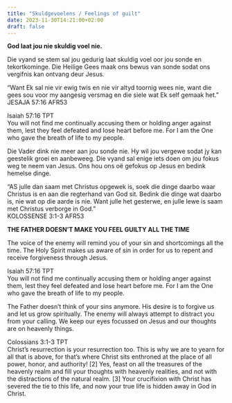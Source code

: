 ```yaml
---
title: "Skuldgevoelens / Feelings of guilt"
date: 2023-11-30T14:21:00+02:00
draft: false
---
```

<html>
 <head></head>
 <body>
  <p><strong>God laat jou nie skuldig voel nie.</strong></p>
  <p>Die vyand se stem sal jou gedurig laat skuldig voel oor jou sonde en tekortkominge. Die Heilige Gees maak ons bewus van sonde sodat ons vergifnis kan ontvang deur Jesus.</p>
  <p>“Want Ek sal nie vir ewig twis en nie vir altyd toornig wees nie, want die gees sou voor my aangesig versmag en die siele wat Ek self gemaak het.”<br>‭‭JESAJA‬ ‭57‬:‭16‬ ‭AFR53‬‬</p>
  <p>Isaiah 57:16 TPT<br>You will not find me continually accusing them or holding anger against them, lest they feel defeated and lose heart before me. For I am the One who gave the breath of life to my people.</p>
  <p>Die Vader dink nie meer aan jou sonde nie. Hy wil jou vergewe sodat jy kan geestelik groei en aanbeweeg. Die vyand sal enige iets doen om jou fokus weg te neem van Jesus. Ons hou ons oë gefokus op Jesus en bedink hemelse dinge.</p>
  <p>“AS julle dan saam met Christus opgewek is, soek die dinge daarbo waar Christus is en aan die regterhand van God sit. Bedink die dinge wat daarbo is, nie wat op die aarde is nie. Want julle het gesterwe, en julle lewe is saam met Christus verborge in God.”<br>‭‭KOLOSSENSE‬ ‭3‬:‭1‬-‭3‬ ‭AFR53‬‬</p>
  <p><strong>THE FATHER DOESN’T MAKE YOU FEEL GUILTY ALL THE TIME</strong></p>
  <p>The voice of the enemy will remind you of your sin and shortcomings all the time. The Holy Spirit makes us aware of sin in order for us to repent and receive forgiveness through Jesus.</p>
  <p>Isaiah 57:16 TPT<br>You will not find me continually accusing them or holding anger against them, lest they feel defeated and lose heart before me. For I am the One who gave the breath of life to my people.</p>
  <p>The Father doesn’t think of your sins anymore. His desire is to forgive us and let us grow spiritually. The enemy will always attempt to distract you from your calling. We keep our eyes focussed on Jesus and our thoughts are on heavenly things.</p>
  <p>Colossians 3:1-3 TPT<br>Christ’s resurrection is your resurrection too. This is why we are to yearn for all that is above, for that’s where Christ sits enthroned at the place of all power, honor, and authority! [2] Yes, feast on all the treasures of the heavenly realm and fill your thoughts with heavenly realities, and not with the distractions of the natural realm. [3] Your crucifixion with Christ has severed the tie to this life, and now your true life is hidden away in God in Christ.<br>&nbsp;</p>
 </body>
</html>